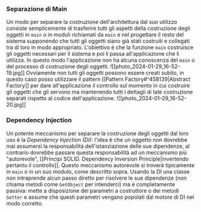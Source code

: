 ### Separazione di Main
Un modo per separare la costruzione dell'architettura dal suo utilizzo consiste semplicemente di trasferire tutti gli aspetti della costruzione degli oggetti in `main` o in moduli richiamati da `main` e nel progettare il resto del sistema supponendo che tutti gli oggetti siano già stati costruiti e collegati tra di loro in modo appropriato.
L'obiettivo è che la funzione `main` costruisce gli oggetti necessari per il sistema  e poi li passa all'applicazione che li utilizza.
In questo modo l'applicazione non ha alcuna conoscenza del `main` o del processo di costruzione degli oggetti.
![[photo_2024-01-29_16-52-19.jpg]]
Ovviamente non tutti gli oggetti possono essere creati subito, in questo caso posso utilizzare il pattern [[Pattern Factory#^458139|Abstract Factory]]  per dare all'applicazione il controllo sul momento in cui costruire gli oggetti che gli servono ma mantenendo tutti i dettagli di tale costruzione separati rispetto al codice dell'applicazione.
![[photo_2024-01-29_16-52-20.jpg]]

### Dependency Injection
Un potente meccanismo per separare la costruzione degli oggetti dal loro uso è la *Dependency Injection (DI)*: l'idea è che un oggetto non dovrebbe mai assumersi la responsabilità dell'istanziazione delle sue dipendenze, al contrario dovrebbe passare questa responsabilità ad un meccanismo più "autorevole", [[Principi SOLID. Dependency Inversion Principle|invertendo pertanto il controllo]].
Questo meccanismo autorevole si troverà tipicamente in `main` o in un suo modulo, come descritto sopra.
Usando la DI una classe non intraprende alcun passo diretto per risolvere le sue dipendenze (non chiama metodi come `GetObject` per intenderci) ma è completamente passiva: mette a disposizione dei parametri a costruttore o dei metodi `Setter` e assume che questi parametri vengano popolati dal motore di DI nel modo corretto.